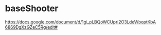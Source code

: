 # baseShooter
https://docs.google.com/document/d/1gi_pLBQoWCUpri2O3LdeWboptKbA6869DgXzGZeC5Rg/edit#
